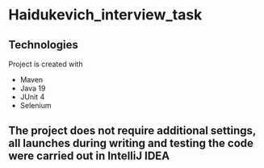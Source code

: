 # Haidukevich_interview_task
## Technologies
Project is created with
* Maven
* Java 19
* JUnit 4
* Selenium

## The project does not require additional settings, all launches during writing and testing the code were carried out in IntelliJ IDEA